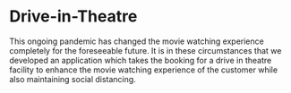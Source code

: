# Drive-in-Theatre
This ongoing pandemic has changed the movie watching experience completely for the foreseeable future. It is in these circumstances that we developed an application which takes the booking for a drive in theatre facility to enhance the movie watching experience of the customer while also maintaining social distancing.

